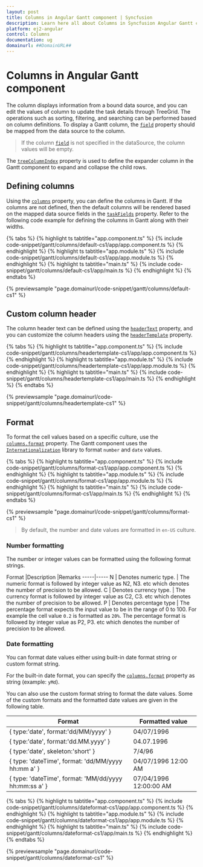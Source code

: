 ```yaml
---
layout: post
title: Columns in Angular Gantt component | Syncfusion
description: Learn here all about Columns in Syncfusion Angular Gantt component of Syncfusion Essential JS 2 and more.
platform: ej2-angular
control: Columns 
documentation: ug
domainurl: ##DomainURL##
---
```


# Columns in Angular Gantt component

The column displays information from a bound data source, and you can edit the values of column to update the task details through TreeGrid. The operations such as sorting, filtering, and searching can be performed based on column definitions. To display a Gantt column, the [`field`](https://ej2.syncfusion.com/angular/documentation/api/gantt/column/#field) property should be mapped from the data source to the column.

> If the column [`field`](https://ej2.syncfusion.com/angular/documentation/api/gantt/column/#field) is not specified in the dataSource, the column values will be empty.

The [`treeColumnIndex`](https://ej2.syncfusion.com/angular/documentation/api/gantt/#treecolumnindex) property is used to define the expander column in the Gantt component to expand and collapse the child rows.

## Defining columns

Using the [`columns`](https://ej2.syncfusion.com/angular/documentation/api/gantt/#columns) property, you can define the columns in Gantt. If the columns are not defined, then the default columns will be rendered based on the mapped data source fields in the [`taskFields`](https://ej2.syncfusion.com/angular/documentation/api/gantt/#taskfields) property. Refer to the following code example for defining the columns in Gantt along with their widths.

{% tabs %}
{% highlight ts tabtitle="app.component.ts" %}
{% include code-snippet/gantt/columns/default-cs1/app/app.component.ts %}
{% endhighlight %}
{% highlight ts tabtitle="app.module.ts" %}
{% include code-snippet/gantt/columns/default-cs1/app/app.module.ts %}
{% endhighlight %}
{% highlight ts tabtitle="main.ts" %}
{% include code-snippet/gantt/columns/default-cs1/app/main.ts %}
{% endhighlight %}
{% endtabs %}
  
{% previewsample "page.domainurl/code-snippet/gantt/columns/default-cs1" %}

## Custom column header

The column header text can be defined using the [`headerText`](https://ej2.syncfusion.com/angular/documentation/api/gantt/column/#headertext) property, and you can customize the column headers using the [`headerTemplate`](https://ej2.syncfusion.com/angular/documentation/api/gantt/column/#headertemplate) property.

{% tabs %}
{% highlight ts tabtitle="app.component.ts" %}
{% include code-snippet/gantt/columns/headertemplate-cs1/app/app.component.ts %}
{% endhighlight %}
{% highlight ts tabtitle="app.module.ts" %}
{% include code-snippet/gantt/columns/headertemplate-cs1/app/app.module.ts %}
{% endhighlight %}
{% highlight ts tabtitle="main.ts" %}
{% include code-snippet/gantt/columns/headertemplate-cs1/app/main.ts %}
{% endhighlight %}
{% endtabs %}
  
{% previewsample "page.domainurl/code-snippet/gantt/columns/headertemplate-cs1" %}

## Format

To format the cell values based on a specific culture, use the [`columns.format`](https://ej2.syncfusion.com/angular/documentation/api/gantt/column/#format) property. The Gantt component uses the [`Internationalization`](../../common/internationalization/) library to format `number` and `date` values.

{% tabs %}
{% highlight ts tabtitle="app.component.ts" %}
{% include code-snippet/gantt/columns/format-cs1/app/app.component.ts %}
{% endhighlight %}
{% highlight ts tabtitle="app.module.ts" %}
{% include code-snippet/gantt/columns/format-cs1/app/app.module.ts %}
{% endhighlight %}
{% highlight ts tabtitle="main.ts" %}
{% include code-snippet/gantt/columns/format-cs1/app/main.ts %}
{% endhighlight %}
{% endtabs %}
  
{% previewsample "page.domainurl/code-snippet/gantt/columns/format-cs1" %}

> By default, the number and date values are formatted in `en-US` culture.

### Number formatting

The number or integer values can be formatted using the following format strings.

Format |Description |Remarks
-----|-----
N | Denotes numeric type. | The numeric format is followed by integer value as N2, N3. etc which denotes the number of precision to be allowed.
C | Denotes currency type. | The currency format is followed by integer value as C2, C3. etc which denotes the number of precision to be allowed.
P | Denotes percentage type | The percentage format expects the input value to be in the range of 0 to 100. For example the cell value `0.2` is formatted as `20%`. The percentage format is followed by integer value as P2, P3. etc which denotes the number of precision to be allowed.

### Date formatting

You can format date values either using built-in date format string or custom format string.

For the built-in date format, you can specify the [`columns.format`](https://ej2.syncfusion.com/angular/documentation/api/gantt/column/#format) property as string (example: `yMd`).

You can also use the custom format string to format the date values. Some of the custom formats and the formatted date values are given in the following table.

Format | Formatted value
-----|-----
{ type:'date', format:'dd/MM/yyyy' } | 04/07/1996
{ type:'date', format:'dd.MM.yyyy' } | 04.07.1996
{ type:'date', skeleton:'short' } | 7/4/96
{ type: 'dateTime', format: 'dd/MM/yyyy hh:mm a' } | 04/07/1996 12:00 AM
{ type: 'dateTime', format: 'MM/dd/yyyy hh:mm:ss a' } | 07/04/1996 12:00:00 AM

{% tabs %}
{% highlight ts tabtitle="app.component.ts" %}
{% include code-snippet/gantt/columns/dateformat-cs1/app/app.component.ts %}
{% endhighlight %}
{% highlight ts tabtitle="app.module.ts" %}
{% include code-snippet/gantt/columns/dateformat-cs1/app/app.module.ts %}
{% endhighlight %}
{% highlight ts tabtitle="main.ts" %}
{% include code-snippet/gantt/columns/dateformat-cs1/app/main.ts %}
{% endhighlight %}
{% endtabs %}
  
{% previewsample "page.domainurl/code-snippet/gantt/columns/dateformat-cs1" %}